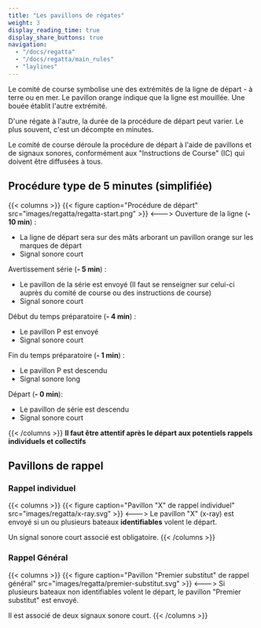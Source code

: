 ```yaml
---
title: "Les pavillons de régates"
weight: 3
display_reading_time: true
display_share_buttons: true
navigation:
  - "/docs/regatta"
  - "/docs/regatta/main_rules"
  - "laylines"
---
```

Le comité de course symbolise une des extrémités de la ligne de départ - à terre ou en mer. Le pavillon orange indique que la ligne est mouillée. Une bouée établit l'autre extrémité.

D'une régate à l'autre, la durée de la procédure de départ peut varier. Le plus souvent, c'est un décompte en minutes.

Le comité de course déroule la procédure de départ à l'aide de pavillons et de signaux sonores, conformément aux "Instructions de Course" (IC) qui doivent être diffusées à tous.

## Procédure type de 5 minutes (simplifiée)

{{< columns >}}
{{< figure caption="Procédure de départ" src="images/regatta/regatta-start.png" >}}
<--->
Ouverture de la ligne (**- 10 min**) :

- La ligne de départ sera sur des mâts arborant un pavillon orange sur les marques de départ
- Signal sonore court

Avertissement série (**- 5 min**) :

- Le pavillon de la série est envoyé (Il faut se renseigner sur celui-ci auprès du comité de course ou des instructions de course)
- Signal sonore court

Début du temps préparatoire (**- 4 min**) :

- Le pavillon P est envoyé
- Signal sonore court

Fin du temps préparatoire (**- 1 min**) :

- Le pavillon P est descendu
- Signal sonore long

Départ (**- 0 min**):

- Le pavillon de série est descendu
- Signal sonore court

{{< /columns >}}
**Il faut être attentif après le départ aux potentiels rappels individuels et collectifs**

## Pavillons de rappel

### Rappel individuel
{{< columns >}}
{{< figure caption="Pavillon \"X\" de rappel individuel" src="images/regatta/x-ray.svg" >}}
<--->
Le pavillon "X" (x-ray) est envoyé si un ou plusieurs bateaux **identifiables** volent le départ.

Un signal sonore court associé est obligatoire.
{{< /columns >}}

### Rappel Général
{{< columns >}}
{{< figure caption="Pavillon \"Premier substitut\" de rappel général" src="images/regatta/premier-substitut.svg" >}}
<--->
Si plusieurs bateaux non identifiables volent le départ, le pavillon "Premier substitut" est envoyé.

Il est associé de deux signaux sonore court.
{{< /columns >}}
